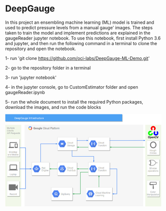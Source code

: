 # DeepGauge

In this project an ensembling machine learning (ML) model is trained and used to predict pressure levels from a manual gauge' images. The steps taken to train the model and implement predictions are explained in the gaugeReader jupyter notebook. To use this notebook, first install Python 3.6 and jupyter, and then run the following command in a terminal to clone the repository and open the notebook. 

1- run 'git clone https://github.com/oci-labs/DeepGauge-ML-Demo.git'

2- go to the repository folder in a terminal

3- run 'jupyter notebook'

4- in the jupyter console, go to CustomEstimator folder and open gaugeReader.ipynb

5- run the whole document to install the required Python packages, download the images, and run the code blocks 



![DeepGauge](./assets/DeepGauge.jpg "GCP DeepGauge")

